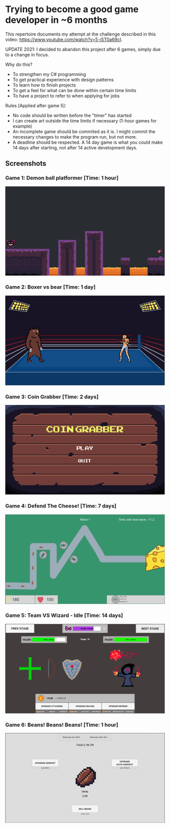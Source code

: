 # Trying to become a good game developer in ~6 months
This repertoire documents my attempt at the challenge described in this video: 
https://www.youtube.com/watch?v=5-iST0a69cI.

UPDATE 2021:
I decided to abandon this project after 6 games, simply due to a change in focus.

Why do this?
- To strengthen my C# programming
- To get practical experience with design patterns
- To learn how to finish projects
- To get a feel for what can be done within certain time limits
- To have a project to refer to when applying for jobs

Rules [Applied after game 5]:
- No code should be written before the "timer" has started
- I can create art outside the time limits if necessary (1-hour games for example)
- An incomplete game should be commited as it is. I might commit the necessary changes to make the program run, but not more.
- A deadline should be respected. A 14 day game is what you could make 14 days after starting, not after 14 active development days.

## Screenshots
### Game 1: Demon ball platformer [Time: 1 hour]
![Alt text](https://github.com/lindalen/game-dev-project/blob/master/screenshots/game-1.PNG "Game 1 Image")

### Game 2: Boxer vs bear [Time: 1 day]
![Alt text](https://github.com/lindalen/game-dev-project/blob/master/screenshots/game-2.PNG "Game 2 Image")

### Game 3: Coin Grabber [Time: 2 days]
![Alt text](https://github.com/lindalen/game-dev-project/blob/master/screenshots/game-3.PNG "Game 3 Image")

### Game 4: Defend The Cheese! [Time: 7 days]
![Alt text](https://github.com/lindalen/game-dev-project/blob/master/screenshots/game-4.PNG "Game 4 Image")

### Game 5: Team VS Wizard - Idle [Time: 14 days]
![Alt text](https://github.com/lindalen/game-dev-project/blob/master/screenshots/game-5.PNG "Game 5 Image")

### Game 6: Beans! Beans! Beans! [Time: 1 hour]
![Alt text](https://github.com/lindalen/game-dev-project/blob/master/screenshots/game-6.PNG "Game 6 Image")
